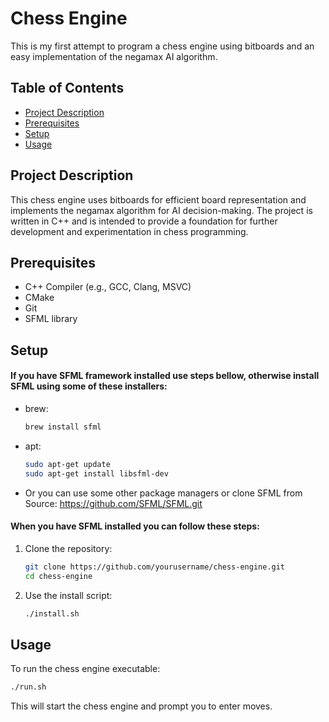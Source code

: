 # Chess Engine

This is my first attempt to program a chess engine using bitboards and an easy implementation of the negamax AI algorithm.

## Table of Contents

- [Project Description](#project-description)
- [Prerequisites](#prerequisites)
- [Setup](#setup)
- [Usage](#usage)

## Project Description

This chess engine uses bitboards for efficient board representation and implements the negamax algorithm for AI decision-making. The project is written in C++ and is intended to provide a foundation for further development and experimentation in chess programming.

## Prerequisites

- C++ Compiler (e.g., GCC, Clang, MSVC)
- CMake
- Git
- SFML library

## Setup

#### If you have SFML framework installed use steps bellow, otherwise install SFML using some of these installers:

- brew:

   ```sh
   brew install sfml
   ```

- apt:

   ```sh
   sudo apt-get update
   sudo apt-get install libsfml-dev
   ```

- Or you can use some other package managers or clone SFML from Source: https://github.com/SFML/SFML.git


#### When you have SFML installed you can follow these steps:

1. Clone the repository:

   ```sh
   git clone https://github.com/yourusername/chess-engine.git
   cd chess-engine
   ```

2. Use the install script:

   ```sh
   ./install.sh
   ```

## Usage

To run the chess engine executable:

   ```sh
   ./run.sh
   ```

This will start the chess engine and prompt you to enter moves.
